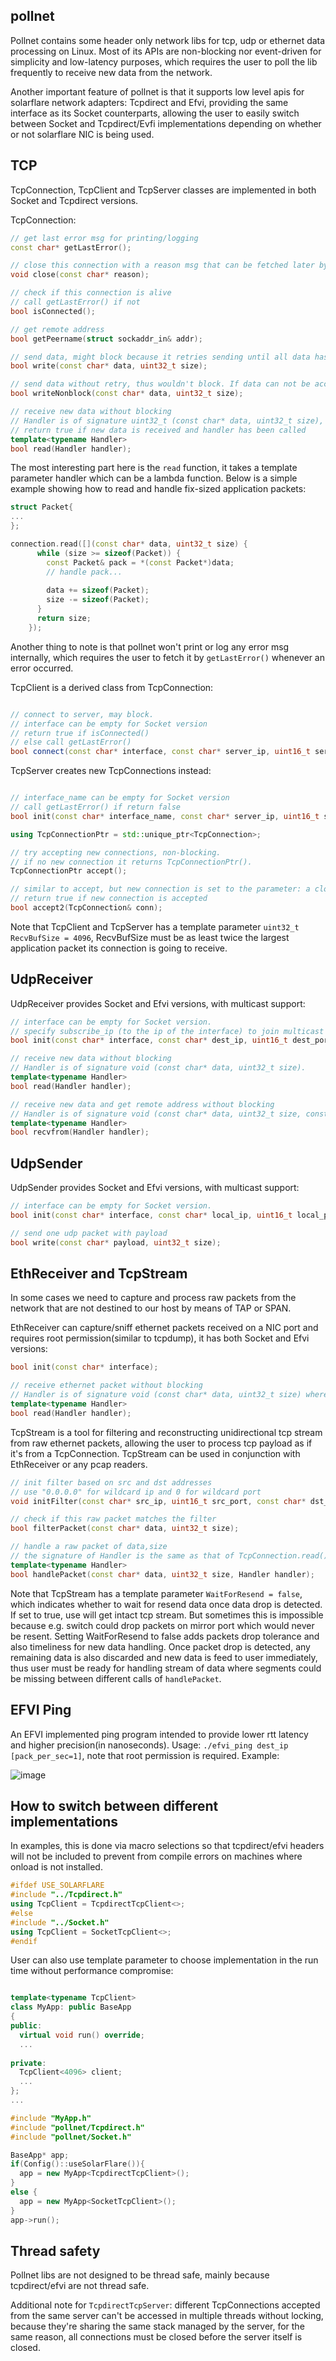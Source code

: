 ## pollnet
Pollnet contains some header only network libs for tcp, udp or ethernet data processing on Linux. Most of its APIs are non-blocking nor event-driven for simplicity and low-latency purposes, which requires the user to poll the lib frequently to receive new data from the network. 

Another important feature of pollnet is that it supports low level apis for solarflare network adapters: Tcpdirect and Efvi, providing the same interface as its Socket counterparts, allowing the user to easily switch between Socket and Tcpdirect/Evfi implementations depending on whether or not solarflare NIC is being used.

## TCP
TcpConnection, TcpClient and TcpServer classes are implemented in both Socket and Tcpdirect versions.


TcpConnection:
```C++
// get last error msg for printing/logging
const char* getLastError();

// close this connection with a reason msg that can be fetched later by getLastError();
void close(const char* reason);

// check if this connection is alive
// call getLastError() if not
bool isConnected();

// get remote address
bool getPeername(struct sockaddr_in& addr);

// send data, might block because it retries sending until all data has been accepted or an error occurred.
bool write(const char* data, uint32_t size);

// send data without retry, thus wouldn't block. If data can not be accepted immediately it simply closes the connection.
bool writeNonblock(const char* data, uint32_t size);

// receive new data without blocking
// Handler is of signature uint32_t (const char* data, uint32_t size), where the return value is remaining size which will be prepended to new received data in the next read handler
// return true if new data is received and handler has been called
template<typename Handler>
bool read(Handler handler);
```

The most interesting part here is the `read` function, it takes a template parameter handler which can be a lambda function. Below is a simple example showing how to read and handle fix-sized application packets:
```c++
struct Packet{
...
};

connection.read([](const char* data, uint32_t size) {
      while (size >= sizeof(Packet)) {
        const Packet& pack = *(const Packet*)data;
        // handle pack...
        
        data += sizeof(Packet);
        size -= sizeof(Packet);
      }
      return size;
    });
```

Another thing to note is that pollnet won't print or log any error msg internally, which requires the user to fetch it by `getLastError()` whenever an error occurred.


TcpClient is a derived class from TcpConnection:
```c++

// connect to server, may block.
// interface can be empty for Socket version
// return true if isConnected()
// else call getLastError()
bool connect(const char* interface, const char* server_ip, uint16_t server_port);
```

TcpServer creates new TcpConnections instead:
```c++

// interface_name can be empty for Socket version
// call getLastError() if return false
bool init(const char* interface_name, const char* server_ip, uint16_t server_port);

using TcpConnectionPtr = std::unique_ptr<TcpConnection>;

// try accepting new connections, non-blocking.
// if no new connection it returns TcpConnectionPtr().
TcpConnectionPtr accept();

// similar to accept, but new connection is set to the parameter: a closed connection
// return true if new connection is accepted
bool accept2(TcpConnection& conn);
```

Note that TcpClient and TcpServer has a template parameter `uint32_t RecvBufSize = 4096`, RecvBufSize must be as least twice the largest application packet its connection is going to receive.

## UdpReceiver
UdpReceiver provides Socket and Efvi versions, with multicast support:
```c++
// interface can be empty for Socket version.
// specify subscribe_ip (to the ip of the interface) to join multicast group if multicast msgs are to be received
bool init(const char* interface, const char* dest_ip, uint16_t dest_port, const char* subscribe_ip = "");

// receive new data without blocking
// Handler is of signature void (const char* data, uint32_t size).
template<typename Handler>
bool read(Handler handler);

// receive new data and get remote address without blocking
// Handler is of signature void (const char* data, uint32_t size, const struct sockaddr_in& addr), where addr is the remote address.
template<typename Handler>
bool recvfrom(Handler handler);
```

## UdpSender
UdpSender provides Socket and Efvi versions, with multicast support:
```c++
// interface can be empty for Socket version.
bool init(const char* interface, const char* local_ip, uint16_t local_port, const char* dest_ip, uint16_t dest_port);

// send one udp packet with payload
bool write(const char* payload, uint32_t size);
```

## EthReceiver and TcpStream
In some cases we need to capture and process raw packets from the network that are not destined to our host by means of TAP or SPAN. 

EthReceiver can capture/sniff ethernet packets received on a NIC port and requires root permission(similar to tcpdump), it has both Socket and Efvi versions:
```c++
bool init(const char* interface);

// receive ethernet packet without blocking
// Handler is of signature void (const char* data, uint32_t size) where data is raw ethernet packet with header
template<typename Handler>
bool read(Handler handler);

```

TcpStream is a tool for filtering and reconstructing unidirectional tcp stream from raw ethernet packets, allowing the user to process tcp payload as if it's from a TcpConnection. TcpStream can be used in conjunction with EthReceiver or any pcap readers.
```c++
// init filter based on src and dst addresses
// use "0.0.0.0" for wildcard ip and 0 for wildcard port
void initFilter(const char* src_ip, uint16_t src_port, const char* dst_ip, uint16_t dst_port);

// check if this raw packet matches the filter
bool filterPacket(const char* data, uint32_t size);

// handle a raw packet of data,size
// the signature of Handler is the same as that of TcpConnection.read()
template<typename Handler>
bool handlePacket(const char* data, uint32_t size, Handler handler);
```
Note that TcpStream has a template parameter `WaitForResend = false`, which indicates whether to wait for resend data once data drop is detected. If set to true, use will get intact tcp stream. But sometimes this is impossible because e.g. switch could drop packets on mirror port which would never be resent. Setting WaitForResend to false adds packets drop tolerance and also timeliness for new data handling. Once packet drop is detected, any remaining data is also discarded and new data is feed to user immediately, thus user must be ready for handling stream of data where segments could be missing between different calls of `handlePacket`.

## EFVI Ping
An EFVI implemented ping program intended to provide lower rtt latency and higher precision(in nanoseconds).
Usage: `./efvi_ping dest_ip [pack_per_sec=1]`, note that root permission is required. Example: 

![image](https://user-images.githubusercontent.com/11496526/135202450-65a8435d-70fa-45e6-a2a5-fb4abf0636a3.png)



## How to switch between different implementations
In examples, this is done via macro selections so that tcpdirect/efvi headers will not be included to prevent from compile errors on machines where onload is not installed.
```c++
#ifdef USE_SOLARFLARE
#include "../Tcpdirect.h"
using TcpClient = TcpdirectTcpClient<>;
#else
#include "../Socket.h"
using TcpClient = SocketTcpClient<>;
#endif

```

User can also use template parameter to choose implementation in the run time without performance compromise:
```c++

template<typename TcpClient>
class MyApp: public BaseApp
{
public:
  virtual void run() override;
  ...
  
private:
  TcpClient<4096> client;
  ...
};
...

#include "MyApp.h"
#include "pollnet/Tcpdirect.h"
#include "pollnet/Socket.h"

BaseApp* app;
if(Config()::useSolarFlare()){
  app = new MyApp<TcpdirectTcpClient>();
}
else {
  app = new MyApp<SocketTcpClient>();
}
app->run();
```

## Thread safety
Pollnet libs are not designed to be thread safe, mainly because tcpdirect/efvi are not thread safe. 

Additional note for `TcpdirectTcpServer`: different TcpConnections accepted from the same server can't be accessed in multiple threads without locking, because they're sharing the same stack managed by the server, for the same reason, all connections must be closed before the server itself is closed.

